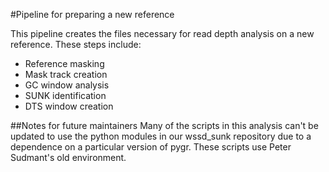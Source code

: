 #Pipeline for preparing a new reference

This pipeline creates the files necessary for read depth analysis on a new reference.
These steps include:
  * Reference masking
  * Mask track creation
  * GC window analysis
  * SUNK identification
  * DTS window creation

##Notes for future maintainers
Many of the scripts in this analysis can't be updated to use the python modules
in our wssd_sunk repository due to a dependence on a particular version 
of pygr. These scripts use Peter Sudmant's old environment.
